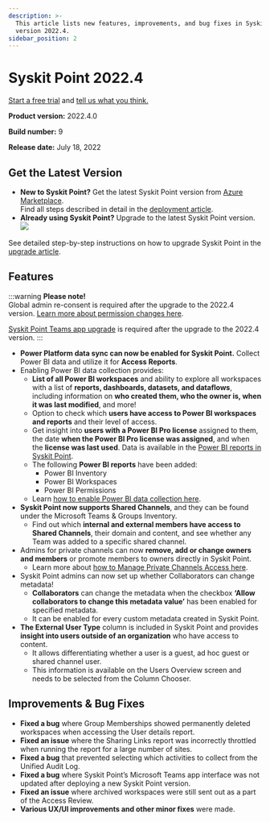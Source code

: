 ```yaml
---
description: >-
  This article lists new features, improvements, and bug fixes in Syskit Point
  version 2022.4.
sidebar_position: 2
---
```


# Syskit Point 2022.4

[Start a free trial](https://www.syskit.com/products/point/free-trial/) and [tell us what you think.](https://www.syskit.com/company/contact-us/)

**Product version:** 2022.4.0

**Build number:** 9

**Release date:** July 18, 2022

## Get the Latest Version

* **New to Syskit Point?** Get the latest Syskit Point version from [Azure Marketplace](https://azuremarketplace.microsoft.com/en-us/marketplace/apps/syskitltd.syskit\_point).\
  Find all steps described in detail in the [deployment article](../../../set-up-point-enterprise/deployment/deploy-syskit-point.md).
* **Already using Syskit Point?** Upgrade to the latest Syskit Point version.\
  [![](https://aka.ms/deploytoazurebutton)](https://portal.azure.com/#create/Microsoft.Template/uri/https%3A%2F%2Fsyskitassetsstorage.blob.core.windows.net%2Fpoint%2FARMTemplates%2FPointUpdateDeploy%2FPointUpdateTemplate.json)

See detailed step-by-step instructions on how to upgrade Syskit Point in the [upgrade article](../../../set-up-point-enterprise/deployment/upgrade-syskit-point.md).

## Features

:::warning
**Please note!**\
Global admin re-consent is required after the upgrade to the 2022.4 version. [Learn more about permission changes here](../../../requirements/permission-requirements-change-log.md#syskit-point-20224).

[Syskit Point Teams app upgrade](../../../governance-and-automation/syskit-point-teams-app.md#upgrade-syskit-point-teams-app) is required after the upgrade to the 2022.4 version.
:::

* **Power Platform data sync can now be enabled for Syskit Point.** Collect Power BI data and utilize it for **Access Reports**.
* Enabling Power BI data collection provides:
  * **List of all Power BI workspaces** and ability to explore all workspaces with a list of **reports, dashboards, datasets, and dataflows**, including information on **who created them, who the owner is, when it was last modified**, and more!
  * Option to check which **users have access to Power BI workspaces and reports** and their level of access.
  * Get insight into **users with a Power BI Pro license** assigned to them, the date **when the Power BI Pro license was assigned**, and when the **license was last used**. Data is available in the [Power BI reports in Syskit Point](../../../power-platform/power-platform-reports/power-bi-reports.md).
  * The following **Power BI reports** have been added:
    * Power BI Inventory
    * Power BI Workspaces
    * Power BI Permissions
  * Learn [how to enable Power BI data collection here](../../../power-platform/enable-powerBI-data-collection.md).
* **Syskit Point now supports Shared Channels**, and they can be found under the Microsoft Teams & Groups Inventory.
  * Find out which **internal and external members have access to Shared Channels**, their domain and content, and see whether any Team was added to a specific shared channel.
* Admins for private channels can now **remove, add or change owners and members** or promote members to owners directly in Syskit Point.
  * Learn more about [how to Manage Private Channels Access here](../../../access-management/manage-private-channels.md).
* Syskit Point admins can now set up whether Collaborators can change metadata!
  * **Collaborators** can change the metadata when the checkbox **‘Allow collaborators to change this metadata value’** has been enabled for specified metadata.
  * It can be enabled for every custom metadata created in Syskit Point.
* **The External User Type** column is included in Syskit Point and provides **insight into users outside of an organization** who have access to content.
  * It allows differentiating whether a user is a guest, ad hoc guest or shared channel user.
  * This information is available on the Users Overview screen and needs to be selected from the Column Chooser.

## Improvements & Bug Fixes

* **Fixed a bug** where Group Memberships showed permanently deleted workspaces when accessing the User details report.
* **Fixed an issue** where the Sharing Links report was incorrectly throttled when running the report for a large number of sites.
* **Fixed a bug** that prevented selecting which activities to collect from the Unified Audit Log.
* **Fixed a bug** where Syskit Point’s Microsoft Teams app interface was not updated after deploying a new Syskit Point version.
* **Fixed an issue** where archived workspaces were still sent out as a part of the Access Review.
* **Various UX/UI improvements and other minor fixes** were made.
